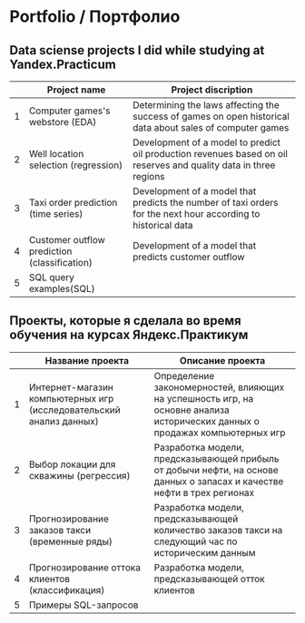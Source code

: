 # Portfolio / Портфолио
Data sciense projects I did while studying at Yandex.Practicum 
----------------------------------------------------------------------

| |Project name|Project discription|
|-|------------|-------------------|
|1|Computer games's webstore (EDA)|Determining the laws affecting the success of games on open historical data about sales of computer games|
|2|Well location selection (regression)|Development of a model to predict oil production revenues based on oil reserves and quality data in three regions|
|3|Taxi order prediction (time series)|Development of a model that predicts the number of taxi orders for the next hour according to historical data|
|4|Customer outflow prediction (classification)|Development of a model that predicts customer outflow|
|5|SQL query examples(SQL)| |


Проекты, которые я сделала во время обучения на курсах Яндекс.Практикум
-----------------------------------------------------------------------
| |Название проекта|Описание проекта|
|-|------------|-------------------|
|1|Интернет-магазин компьютерных игр (исследовательский анализ данных)|Определение закономерностей, влияющих на успешность игр, на основне анализа исторических данных о продажах компьютерных игр|
|2|Выбор локации для скважины (регрессия)|Разработка модели, предсказывающей прибыль от добычи нефти, на основе данных о запасах и качестве нефти в трех регионах|
|3|Прогнозирование заказов такси (временные ряды)|Разработка модели, предсказывающей количество заказов такси на следующий час по историческим данным|
|4|Прогнозирование оттока клиентов (классификация)|Разработка модели, предсказывающей отток клиентов|
|5|Примеры SQL-запросов||
